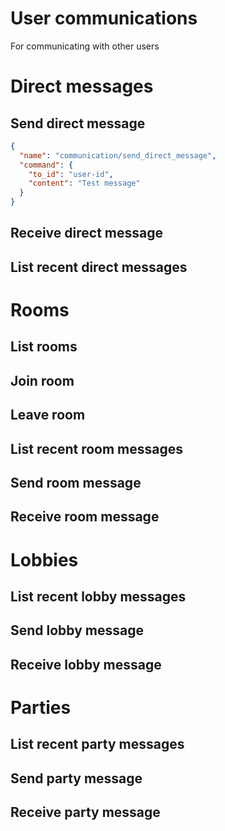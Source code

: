 # User communications
For communicating with other users

# Direct messages
## Send direct message
```json
{
  "name": "communication/send_direct_message",
  "command": {
    "to_id": "user-id",
    "content": "Test message"
  }
}
```

## Receive direct message

## List recent direct messages


# Rooms
## List rooms

## Join room

## Leave room

## List recent room messages

## Send room message

## Receive room message


# Lobbies
## List recent lobby messages

## Send lobby message

## Receive lobby message


# Parties
## List recent party messages

## Send party message

## Receive party message

